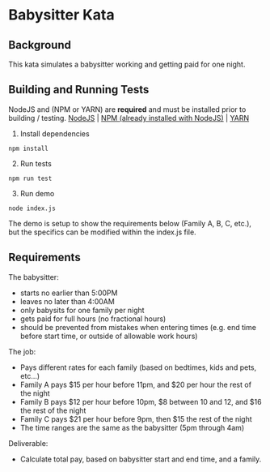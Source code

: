 # Babysitter Kata

## Background
This kata simulates a babysitter working and getting paid for one night. 

## Building and Running Tests
NodeJS and (NPM or YARN) are **required** and must be installed prior to building / testing.
[NodeJS](https://nodejs.org/en/) | [NPM (already installed with NodeJS)](https://www.npmjs.com/get-npm) | [YARN](https://yarnpkg.com/)

1. Install dependencies 
```
npm install
```

2. Run tests
```
npm run test
```

3. Run demo
```
node index.js
```

The demo is setup to show the requirements below (Family A, B, C, etc.), but the specifics can be modified within the index.js file. 

## Requirements
The babysitter:
- starts no earlier than 5:00PM
- leaves no later than 4:00AM
- only babysits for one family per night
- gets paid for full hours (no fractional hours)
- should be prevented from mistakes when entering times (e.g. end time before start time, or outside of allowable work hours)

The job:
- Pays different rates for each family (based on bedtimes, kids and pets, etc...)
- Family A pays $15 per hour before 11pm, and $20 per hour the rest of the night
- Family B pays $12 per hour before 10pm, $8 between 10 and 12, and $16 the rest of the night
- Family C pays $21 per hour before 9pm, then $15 the rest of the night
- The time ranges are the same as the babysitter (5pm through 4am)

Deliverable:
- Calculate total pay, based on babysitter start and end time, and a family.
